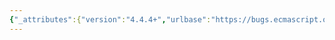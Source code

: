 ```yaml
---
{"_attributes":{"version":"4.4.4+","urlbase":"https://bugs.ecmascript.org/","maintainer":"dherman@mozilla.com"},"bug":{"bug_id":3107,"creation_ts":"2014-08-04 22:39:00 -0700","short_desc":"`Array#find` and `Array#findIndex` should treat holes as `undefined`","delta_ts":"2014-08-25 08:29:24 -0700","product":"Draft for 6th Edition","component":"technical issue","version":"Rev 26: July 18, 2014 Draft","rep_platform":"All","op_sys":"All","bug_status":"RESOLVED","resolution":"FIXED","priority":"Normal","bug_severity":"enhancement","everconfirmed":true,"reporter":{"uid":"mathias","name":"Mathias Bynens"},"assigned_to":{"uid":"allen","name":"Allen Wirfs-Brock"},"cc":["d","erik.arvidsson","ljharb","mathias","waldron.rick"],"long_desc":[{"commentid":9666,"comment_count":0,"who":{"uid":"mathias","name":"Mathias Bynens"},"bug_when":"2014-08-04 22:39:52 -0700","thetext":"`Array#find` and `Array#findIndex` should treat holes as `undefined` rather than skipping them, for consistency with the recent trend in TC39 to treat holes as `undefined`.\n\nRef. https://github.com/domenic/Array.prototype.contains/issues/15"},{"commentid":9680,"comment_count":1,"who":{"uid":"d","name":"Domenic Denicola"},"bug_when":"2014-08-06 08:43:28 -0700","thetext":"I am not sure we should make this kind of call without consulting TC39.\n\nBut then again I am frustrated that doing so would mean delaying 2 months until we know the answer."},{"commentid":9683,"comment_count":2,"who":{"uid":"allen","name":"Allen Wirfs-Brock"},"bug_when":"2014-08-06 13:11:19 -0700","thetext":"(In reply to Domenic Denicola from comment #1)\n> I am not sure we should make this kind of call without consulting TC39.\n> \n> But then again I am frustrated that doing so would mean delaying 2 months\n> until we know the answer.\n\nMeta:\n\nTC39 role is more about making general policy-level design directions. It can't a priori review every one of the thousands of decisions that go into the ES6 spec. \n\nIt's the job of feature champions (when there is one) and the editor to make detail level decision, taking into account the current TC39 consensus regarding general design directions.\n\nOnce something is in a spec.  it can be reviewed and TC39 members and anybody else can file bug reports if they disagree with some detail level design decision.  The editor/champions should be able to deal with most such issue.  If they think general TC39 guidance or approval is needed they can add a meeting agenda item (you see me do that all the time, but I generally don't stop spec. work waiting for approval).  Similarly if a bug reporter disagrees with a decision they can also bring it to TC39.\n\nIn this case, I believe that Rick Waldon was the original champion of these methods who wrote a JS level polyfill for the TC39 wiki.  I then took it over and wrote the detailed spec. algorithm.  I think it was at this level that the hole skipping was introduced. At the time, the general policy we were following, was to main consistency with the ES3/5 era array methods (which generally skipped holes).  Subsequently the consensus within TC39 has moved towards \"holes: nobody wants them\", and we have been spec'ing functions that ignore holes.\n\nThis bug is essentially saying that the spec. text for these functions need to be reviewed and possibly revised because of this evolved TC39 design consensus concerning array holes. I'm interested in Rick's thoughts on the matter (as original champion) and I've been watching the es-discuss thread for other negative push back against such a change (so far none). Assuming that push-back doesn't emerge, I'm quite comfortable with making and implementing the decision to eliminate hole-skipping from these functions."},{"commentid":9685,"comment_count":3,"who":{"uid":"waldron.rick","name":"Rick Waldron"},"bug_when":"2014-08-06 13:38:08 -0700","thetext":"(In reply to Allen Wirfs-Brock from comment #2)\n> (In reply to Domenic Denicola from comment #1)\n> > I am not sure we should make this kind of call without consulting TC39.\n> > \n> > But then again I am frustrated that doing so would mean delaying 2 months\n> > until we know the answer.\n> \n> Meta:\n> \n> TC39 role is more about making general policy-level design directions. It\n> can't a priori review every one of the thousands of decisions that go into\n> the ES6 spec. \n> \n> It's the job of feature champions (when there is one) and the editor to make\n> detail level decision, taking into account the current TC39 consensus\n> regarding general design directions.\n> \n> Once something is in a spec.  it can be reviewed and TC39 members and\n> anybody else can file bug reports if they disagree with some detail level\n> design decision.  The editor/champions should be able to deal with most such\n> issue.  If they think general TC39 guidance or approval is needed they can\n> add a meeting agenda item (you see me do that all the time, but I generally\n> don't stop spec. work waiting for approval).  Similarly if a bug reporter\n> disagrees with a decision they can also bring it to TC39.\n> \n> In this case, I believe that Rick Waldon was the original champion of these\n> methods who wrote a JS level polyfill for the TC39 wiki.  I then took it\n> over and wrote the detailed spec. algorithm.  I think it was at this level\n> that the hole skipping was introduced. At the time, the general policy we\n> were following, was to main consistency with the ES3/5 era array methods\n> (which generally skipped holes).  Subsequently the consensus within TC39 has\n> moved towards \"holes: nobody wants them\", and we have been spec'ing\n> functions that ignore holes.\n\n\nThese always had \"skip holes\" semantics: \n\nArray.prototype.find: https://gist.github.com/rwaldron/5079436 (10.b, c, d)\nArray.prototype.findIndex: https://gist.github.com/rwaldron/5079427 (10.b, c, d)\n\nAs Allen said, this design was chosen to be consistent with the existing Array methods.\n\n\n\n> \n> This bug is essentially saying that the spec. text for these functions need\n> to be reviewed and possibly revised because of this evolved TC39 design\n> consensus concerning array holes. I'm interested in Rick's thoughts on the\n> matter (as original champion) and I've been watching the es-discuss thread\n> for other negative push back against such a change (so far none). Assuming\n> that push-back doesn't emerge, I'm quite comfortable with making and\n> implementing the decision to eliminate hole-skipping from these functions.\n\n\nI agree with \"holes: nobody wants them\" and the committee was anti-holes in 2013 as well. Inconsistencies like this are the sort of thing that end up in blog posts about PHP ;) but maybe now is the time to break from caring about holes. \n\nAllen, here: https://github.com/domenic/Array.prototype.contains/issues/15#issuecomment-51134702 you mentioned consistency with indexOf, are you thinking we should throw it to the wind for both? \n\nLastly, is everyone here prepared to defend the inevitable mud-slinging that will result in creating inconsistent API semantics? I don't want to be thrown in front of a bus, but otherwise, I'm in."},{"commentid":9686,"comment_count":4,"who":{"uid":"d","name":"Domenic Denicola"},"bug_when":"2014-08-06 14:50:18 -0700","thetext":"Thanks for the meta-level help, Allen.\n\nRick:\n\n> you mentioned consistency with indexOf, are you thinking we should throw it to the wind for both?\n\nAlthough I would love to experiment with removing hole support (and switching === to SameValueZero) for other array APIs, I don't think anyone was proposing that. We'd want to run some tests in Chrome first, I think. Arv is optimistic about SameValueZero but we didn't contemplate holes.\n\n> Lastly, is everyone here prepared to defend the inevitable mud-slinging that will result in creating inconsistent API semantics? I don't want to be thrown in front of a bus, but otherwise, I'm in.\n\nYou'll have my sword."},{"commentid":9690,"comment_count":5,"who":{"uid":"waldron.rick","name":"Rick Waldron"},"bug_when":"2014-08-06 14:58:02 -0700","thetext":"(In reply to Domenic Denicola from comment #4)\n> Thanks for the meta-level help, Allen.\n> \n> Rick:\n> \n> > you mentioned consistency with indexOf, are you thinking we should throw it to the wind for both?\n> \n> Although I would love to experiment with removing hole support (and\n> switching === to SameValueZero) for other array APIs, I don't think anyone\n> was proposing that.\n\nI'm not asking to change indexOf and wasn't implying that anyone else had either, so either you simply misunderstood what I was asking, or didn't read Allen's comment that I was referring to, so I will copy it here for you: \n\n\n\"findIndex is specified to be consistent with [].indexOf which skips holes. But they are different functions and potentially could differ.\"\n\nSo, when I asked Allen:\n\n\" are you thinking we should throw it to the wind for both?\"\n\nthe \"both\" I'm referring to are: find AND findIndex"},{"commentid":9693,"comment_count":6,"who":{"uid":"d","name":"Domenic Denicola"},"bug_when":"2014-08-06 15:16:44 -0700","thetext":"Got it, yes indeed I misunderstood which \"both\" you were referring to.\n\nBut yes, I think that if we are up for it, the strategy should be \"all new ES6 methods ignore holes.\""},{"commentid":9694,"comment_count":7,"who":{"uid":"allen","name":"Allen Wirfs-Brock"},"bug_when":"2014-08-06 15:37:26 -0700","thetext":"(In reply to Rick Waldron from comment #5)\n> \n> \n> \"findIndex is specified to be consistent with [].indexOf which skips holes.\n> But they are different functions and potentially could differ.\"\n> \n> So, when I asked Allen:\n> \n> \" are you thinking we should throw it to the wind for both?\"\n> \n> the \"both\" I'm referring to are: find AND findIndex\n\nYes, I'm comfortable with removing hole detection from both.\n\nNote that [].find has a similar consistency issue relative to  [].filter, etc. which it is modeled after.\n\nwhile it is a visible issue for polyfill maintainers, I doubt that any use of these functions will even notice the change. That's the whole point of \"holes, nobody wants them\"."},{"commentid":9695,"comment_count":8,"who":{"uid":"waldron.rick","name":"Rick Waldron"},"bug_when":"2014-08-06 15:41:38 -0700","thetext":"Agreed. I think polyfill authors will actually appreciate relief from checking holes :)"},{"commentid":9696,"comment_count":9,"who":{"uid":"allen","name":"Allen Wirfs-Brock"},"bug_when":"2014-08-06 15:44:46 -0700","thetext":"fixed in rev27 editor's draft"},{"commentid":9700,"comment_count":10,"who":{"uid":"ljharb","name":"Jordan Harband"},"bug_when":"2014-08-06 20:11:37 -0700","thetext":"Updated and released in https://github.com/paulmillr/es6-shim/issues/280 .\n\nPull requested into https://github.com/paulmillr/Array.prototype.find/pull/6 and https://github.com/paulmillr/Array.prototype.findIndex/pull/4"},{"commentid":9908,"comment_count":11,"who":{"uid":"allen","name":"Allen Wirfs-Brock"},"bug_when":"2014-08-25 08:29:24 -0700","thetext":"fixed in rev27 draft"}]}}
---
```

